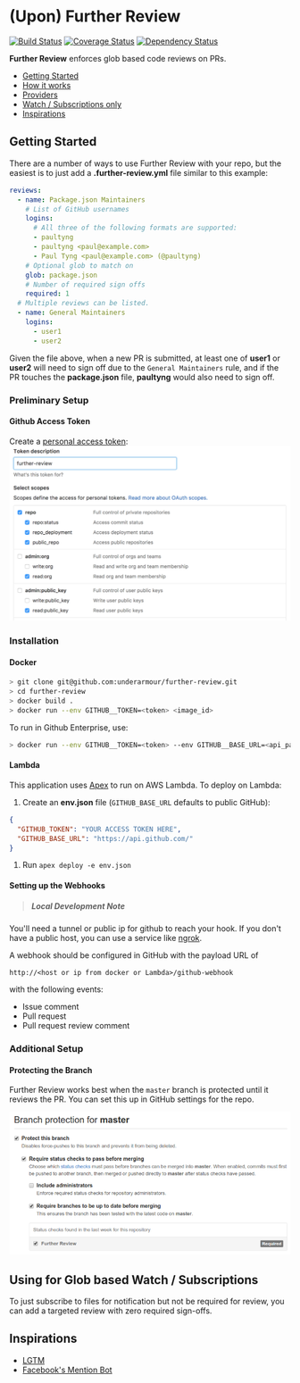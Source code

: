 # (Upon) Further Review

[![Build Status][travis-badge]][travis-link]
[![Coverage Status][coveralls-badge]][coveralls-link]
[![Dependency Status][dependency-badge]][dependency-link]

**Further Review** enforces glob based code reviews on PRs.

* [Getting Started](#getting-started)
* [How it works](docs/how-it-works.md)
* [Providers](docs/providers.md)
* [Watch / Subscriptions only](#using-for-glob-based-watch--subscriptions)
* [Inspirations](#inspirations)

## Getting Started

There are a number of ways to use Further Review with your repo, but the easiest is to just add a **.further-review.yml** file similar to this example:

```yaml
reviews:
  - name: Package.json Maintainers
    # List of GitHub usernames
    logins:
      # All three of the following formats are supported:
      - paultyng
      - paultyng <paul@example.com>
      - Paul Tyng <paul@example.com> (@paultyng)
    # Optional glob to match on
    glob: package.json
    # Number of required sign offs
    required: 1
  # Multiple reviews can be listed.
  - name: General Maintainers
    logins:
      - user1
      - user2
```

Given the file above, when a new PR is submitted, at least one of **user1** or **user2** will need to sign off due to the `General Maintainers` rule, and if the PR touches the **package.json** file, **paultyng** would also need to sign off.

### Preliminary Setup

#### Github Access Token

Create a [personal access token](https://github.com/settings/tokens):
![Setting a personal access token](docs/img/access-token.png)

### Installation

#### Docker

```bash
> git clone git@github.com:underarmour/further-review.git
> cd further-review
> docker build .
> docker run --env GITHUB__TOKEN=<token> <image_id>
```

To run in Github Enterprise, use:

```bash
> docker run --env GITHUB__TOKEN=<token> --env GITHUB__BASE_URL=<api_path> <image_id>
```

#### Lambda

This application uses [Apex](http://apex.run) to run on AWS Lambda.  To deploy on Lambda:

1. Create an **env.json** file (`GITHUB_BASE_URL` defaults to public GitHub):

  ```json
  {
    "GITHUB_TOKEN": "YOUR ACCESS TOKEN HERE",
    "GITHUB_BASE_URL": "https://api.github.com/"
  }
  ```

1. Run `apex deploy -e env.json`

#### Setting up the Webhooks

> ##### Local Development Note
You'll need a tunnel or public ip for github to reach your hook.
If you don't have a public host, you can use a service like [ngrok](https://ngrok.com/).

A webhook should be configured in GitHub with the payload URL of
```
http://<host or ip from docker or Lambda>/github-webhook
```
with the following events:

* Issue comment
* Pull request
* Pull request review comment

### Additional Setup

#### Protecting the Branch

Further Review works best when the `master` branch is protected until it reviews the PR.  You can set this up in GitHub settings for the repo.

![Protecting the master branch](docs/img/protect-branch.png)

## Using for Glob based Watch / Subscriptions

To just subscribe to files for notification but not be required for review, you can add a targeted review with zero required sign-offs.

## Inspirations

* [LGTM](https://lgtm.co)
* [Facebook's Mention Bot](https://github.com/facebook/mention-bot)

[travis-badge]: https://travis-ci.org/underarmour/further-review.svg?branch=master
[travis-link]: https://travis-ci.org/underarmour/further-review
[coveralls-badge]: https://coveralls.io/repos/github/underarmour/further-review/badge.svg?branch=master
[coveralls-link]: https://coveralls.io/github/underarmour/further-review?branch=master
[dependency-badge]: https://dependencyci.com/github/underarmour/further-review/badge
[dependency-link]: https://dependencyci.com/github/underarmour/further-review
